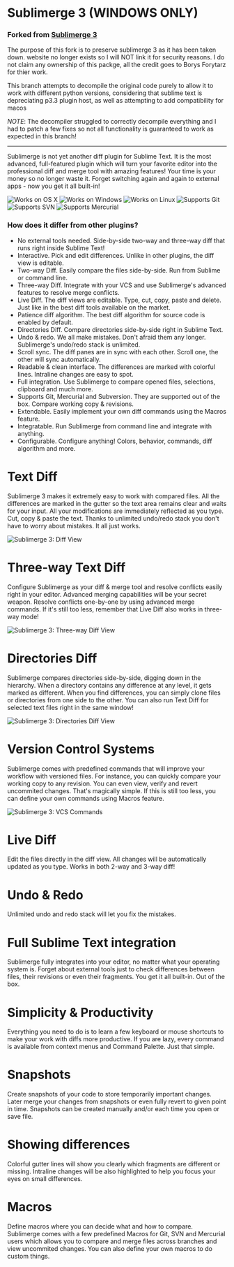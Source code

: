 Sublimerge 3 (WINDOWS ONLY)
=====================================

### Forked from [Sublimerge 3](https://packagecontrol.io/packages/Sublimerge%203)

The purpose of this fork is to preserve sublimerge 3 as it has been taken down. website no longer exists so I will NOT link it for security reasons. I do not claim any ownership of this packge, all the credit goes to Borys Forytarz for thier work.

This branch attempts to decompile the original code purely to allow it to work with different python versions, considering that sublime text is depreciating p3.3 plugin host, as well as attempting to add compatibility for macos

*NOTE*: The decompiler struggled to correctly decompile everything and I had to patch a few fixes so not all functionality is guaranteed to work as expected in this branch!

___

Sublimerge is not yet another diff plugin for Sublime Text. It is the most advanced, full-featured plugin which will turn your favorite editor into the professional diff and merge tool with amazing features! Your time is your money so no longer waste it. Forget switching again and again to external apps - now you get it all built-in!

![Works on OS X](docs/images/apple.png)   ![Works on Windows](docs/images/windows.png)   ![Works on Linux](docs/images/linux.png)    ![Supports Git](docs/images/git.png)   ![Supports SVN](docs/images/svn.png)   ![Supports Mercurial](docs/images/mercurial.png)

###  How does it differ from other plugins?

* No external tools needed. Side-by-side two-way and three-way diff that runs right inside Sublime Text!
* Interactive. Pick and edit differences. Unlike in other plugins, the diff view is editable.
* Two-way Diff. Easily compare the files side-by-side. Run from Sublime or command line.
* Three-way Diff. Integrate with your VCS and use Sublimerge's advanced features to resolve merge conflicts.
* Live Diff. The diff views are editable. Type, cut, copy, paste and delete. Just like in the best diff tools available on the market.
* Patience diff algorithm. The best diff algorithm for source code is enabled by default.
* Directories Diff. Compare directories side-by-side right in Sublime Text.
* Undo & redo. We all make mistakes. Don't afraid them any longer. Sublimerge's undo/redo stack is unlimited.
* Scroll sync. The diff panes are in sync with each other. Scroll one, the other will sync automatically.
* Readable & clean interface. The differences are marked with colorful lines. Intraline changes are easy to spot.
* Full integration. Use Sublimerge to compare opened files, selections, clipboard and much more.
* Supports Git, Mercurial and Subversion. They are supported out of the box. Compare working copy & revisions.
* Extendable. Easily implement your own diff commands using the Macros feature.
* Integratable. Run Sublimerge from command line and integrate with anything.
* Configurable. Configure anything! Colors, behavior, commands, diff algorithm and more.

# Text Diff
Sublimerge 3 makes it extremely easy to work with compared files. All the differences are marked in the gutter so the text area remains clear and waits for your input. All your modifications are immediately reflected as you type. Cut, copy & paste the text. Thanks to unlimited undo/redo stack you don't have to worry about mistakes. It all just works.

![Sublimerge 3: Diff View](docs/images/text_diff.png)

# Three-way Text Diff
Configure Sublimerge as your diff & merge tool and resolve conflicts easily right in your editor. Advanced merging capabilities will be your secret weapon. Resolve conflicts one-by-one by using advanced merge commands. If it's still too less, remember that Live Diff also works in three-way mode!

![Sublimerge 3: Three-way Diff View](docs/images/three_way_diff.png)


# Directories Diff
Sublimerge compares directories side-by-side, digging down in the hierarchy. When a directory contains any difference at any level, it gets marked as different. When you find differences, you can simply clone files or directories from one side to the other. You can also run Text Diff for selected text files right in the same window!

![Sublimerge 3: Directories Diff View](docs/images/directories_diff.png)


# Version Control Systems
Sublimerge comes with predefined commands that will improve your workflow with versioned files. For instance, you can quickly compare your working copy to any revision. You can even view, verify and revert uncommited changes. That's magically simple. If this is still too less, you can define your own commands using Macros feature.

![Sublimerge 3: VCS Commands](docs/images/version_control_systems.png)


# Live Diff
Edit the files directly in the diff view. All changes will be automatically updated as you type. Works in both 2-way and 3-way diff!

# Undo & Redo
Unlimited undo and redo stack will let you fix the mistakes.

# Full Sublime Text integration
Sublimerge fully integrates into your editor, no matter what your operating system is. Forget about external tools just to check differences between files, their revisions or even their fragments. You get it all built-in. Out of the box.

# Simplicity & Productivity
Everything you need to do is to learn a few keyboard or mouse shortcuts to make your work with diffs more productive. If you are lazy, every command is available from context menus and Command Palette. Just that simple.

# Snapshots
Create snapshots of your code to store temporarily important changes. Later merge your changes from snapshots or even fully revert to given point in time. Snapshots can be created manually and/or each time you open or save file.

# Showing differences
Colorful gutter lines will show you clearly which fragments are different or missing. Intraline changes will be also highlighted to help you focus your eyes on small differences.

# Macros
Define macros where you can decide what and how to compare. Sublimerge comes with a few predefined Macros for Git, SVN and Mercurial users which allows you to compare and merge files across branches and view uncommited changes. You can also define your own macros to do custom things.
